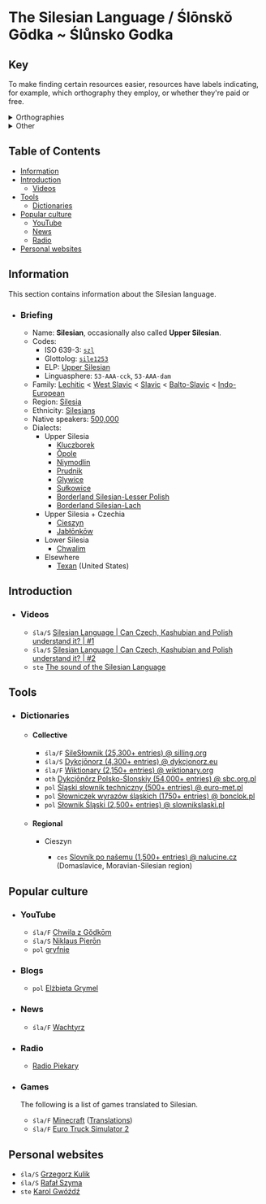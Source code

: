 # The Silesian Language / Ślōnskŏ Gōdka ~ Ślůnsko Godka

## Key

To make finding certain resources easier, resources have labels indicating, for example,
which orthography they employ, or whether they're paid or free.  

<details>
<summary>Orthographies</summary>
- `śla` - Ślabikŏrzowy Szrajbōnek ('The Elementary Orthography')
  - `śla/F` - Full
  - `śla/S` - Simplified
- `ste` - Steuerowy Szrajbůnek ('The Steuer Orthography')
- `oth` - Custom, ad-hoc orthography
- `pol` - Approximation using Polish orthography
- `ces` - Approximation using Czech orthography
</details>
<details>
<summary>Other</summary>
- 💵 - Paid resource
</details>

## Table of Contents

<!--This section needs a description.-->

- [Information](#information)
- [Introduction](#introduction)
  - [Videos](#videos)
- [Tools](#tools)
  - [Dictionaries](#dictionaries)
- [Popular culture](#popular-culture)
  - [YouTube](#youtube)
  - [News](#news)
  - [Radio](#radio)
- [Personal websites](#personal-websites)

## Information

This section contains information about the Silesian language.

- ### Briefing

  <!--This section needs a description.-->

  - Name: **Silesian**, occasionally also called **Upper Silesian**.
  - Codes:
    - ISO 639-3: [`szl`](https://iso639-3.sil.org/code/szl)
    - Glottolog: [`sile1253`](https://glottolog.org/resource/languoid/id/sile1253)
    - ELP: [Upper Silesian](https://www.endangeredlanguages.com/lang/8349)
    - Linguasphere: `53-AAA-cck`, `53-AAA-dam`
  - Family:
    [Lechitic](https://en.wikipedia.org/wiki/Lechitic_languages) <
    [West Slavic](https://en.wikipedia.org/wiki/West_Slavic_languages) <
    [Slavic](https://en.wikipedia.org/wiki/Slavic_languages) <
    [Balto-Slavic](https://en.wikipedia.org/wiki/Balto-Slavic_languages) <
    [Indo-European](https://en.wikipedia.org/wiki/Indo-European_languages)
  - Region: [Silesia](https://en.wikipedia.org/wiki/Silesia)
  - Ethnicity: [Silesians](https://en.wikipedia.org/wiki/Silesians)
  - Native speakers: [500,000](https://stat.gov.pl/download/gfx/portalinformacyjny/pl/defaultaktualnosci/6494/10/1/1/wstepne_wyniki_nsp_2021_w_zakresie_struktury_narodowo-etnicznej_oraz_jezyka_kontaktow_domowych.pdf)
  - Dialects:
    - Upper Silesia
      - [Kluczborek](https://en.wikipedia.org/wiki/Kluczbork_Silesian_dialect)
      - [Ôpole](https://en.wikipedia.org/wiki/Opole_Silesian_dialect)
      - [Niymodlin](https://en.wikipedia.org/wiki/Niemodlin_dialect)
      - [Prudnik](https://en.wikipedia.org/wiki/Prudnik_Silesian_dialect)
      - [Glywice](https://en.wikipedia.org/wiki/Gliwice_dialect)
      - [Sułkowice](https://en.wikipedia.org/wiki/Sulkovian_dialect)
      - [Borderland Silesian-Lesser Polish](https://en.wikipedia.org/wiki/Borderland_Silesian-Lesser_Polish_dialect)
      - [Borderland Silesian-Lach](https://en.wikipedia.org/wiki/Borderland_Silesian-Lach_dialect)
    - Upper Silesia + Czechia
      - [Cieszyn](https://en.wikipedia.org/wiki/Cieszyn_Silesian_dialect)
      - [Jabłōnkōw](https://en.wikipedia.org/wiki/Jabłonków_dialect)
    - Lower Silesia
      - [Chwalim](https://en.wikipedia.org/wiki/Chwalim_dialect)
    - Elsewhere
      - [Texan](https://en.wikipedia.org/wiki/Texan_Silesian) (United States)

## Introduction

- ### Videos

  - `śla/S` [Silesian Language | Can Czech, Kashubian and Polish understand it? | #1](https://www.youtube.com/watch?v=IUJLLtMrmCg)
  - `śla/S` [Silesian Language | Can Czech, Kashubian and Polish understand it? | #2](https://www.youtube.com/watch?v=-3OZLAnSB_c)
  - `ste` [The sound of the Silesian Language](https://www.youtube.com/watch?v=5TvH8ijBOl4)

## Tools

- ### Dictionaries

  - #### Collective

    <!-- Instructions on how to get the number of entries: -->
    <!-- The front page lets you know. -->
    - `śla/F` [SileSłownik (25,300+ entries) @ silling.org](https://silling.org/slownik/Przodni%C5%8F_str%C5%8Dna)
    <!-- You can find out via the sitemap: https://dykcjonorz.eu/wp-sitemap.xml -->
    - `śla/S` [Dykcjōnorz (4,300+ entries) @ dykcjonorz.eu](https://dykcjonorz.eu)
    <!-- You can find out here: https://en.wiktionary.org/wiki/Category:Silesian_lemmas -->
    - `śla/F` [Wiktionary (2,150+ entries) @ wiktionary.org](https://wiktionary.org)
    <!-- Checked by hand; scanned the dictionary, picked out the Silesian words, removed duplicates. -->
    - `oth` [Dykcjōnôrz Polsko-Ślonskiy (54,000+ entries) @ sbc.org.pl](https://sbc.org.pl/dlibra/publication/648390)
    <!-- Checked the number of lines from start to end. -->
    - `pol` [Śląski słownik techniczny (500+ entries) @ euro-met.pl ](https://euro-met.pl/informator/slaski-slownik)
    <!-- Checked by hand; found number of pages, found number of entries per page, summed it all up. -->
    - `pol` [Słowniczek wyrazów śląskich (1750+ entries) @ bonclok.pl](https://bonclok.pl/slowniczek-wyrazow-slaskich.html)
    <!-- Checked by hand. -->
    - `pol` [Słownik Śląski (2,500+ entries) @ slownikslaski.pl](https://www.slownikslaski.pl/)
 
  - #### Regional

    - Cieszyn

      <!-- Checked by hand, not an exact number by any means. -->
      - `ces` [Slovník po našemu (1,500+ entries) @ nalucine.cz](http://www.nalucine.cz/nlcn/a-te/h-slovni.htm) (Domaslavice, Moravian-Silesian region)

## Popular culture

- ### YouTube
  
  - `śla/F` [Chwila z Gŏdkōm](https://www.youtube.com/c/ChwilaZG%C5%8Fdk%C5%8Dm)
  - `śla/S` [Niklaus Pierōn](https://www.youtube.com/@NiklausPieron)
  - `pol` [gryfnie](https://www.youtube.com/@gryfnie)

- ### Blogs

  - `pol` [Elżbieta Grymel](https://elzbietagrymel.art/)
 
- ### News

  - `śla/F` [Wachtyrz](https://wachtyrz.eu/)

- ### Radio

  - [Radio Piekary](https://radiopiekary.pl/)
 
- ### Games

  The following is a list of games translated to Silesian.

  - `śla/F` [Minecraft](https://www.minecraft.net/en-us) ([Translations](https://crowdin.com/project/minecraft))
  - `śla/F` [Euro Truck Simulator 2](https://eurotrucksimulator2.com/)

## Personal websites

- `śla/S` [Grzegorz Kulik](https://grzegorzkulik.pl/)
- `śla/S` [Rafał Szyma](https://szyma.art/)
- `ste` [Karol Gwóźdź](https://karolgwozdz.com/bio.php)
